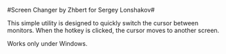#Screen Changer by Zhbert for Sergey Lonshakov#

This simple utility is designed to quickly switch the cursor between monitors. When the hotkey is clicked, the cursor moves to another screen.

Works only under Windows.
